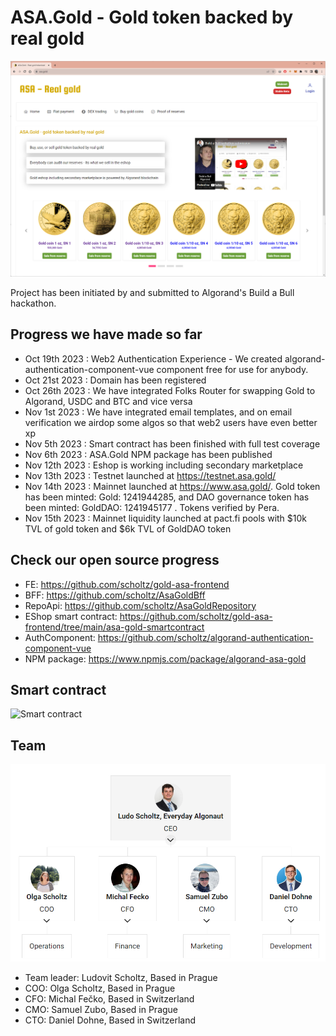 # ASA.Gold - Gold token backed by real gold

![Web](image.png)

Project has been initiated by and submitted to Algorand's Build a Bull hackathon.

## Progress we have made so far

- Oct 19th 2023 : Web2 Authentication Experience - We created algorand-authentication-component-vue component free for use for anybody.
- Oct 21st 2023 : Domain has been registered
- Oct 26th 2023 : We have integrated Folks Router for swapping Gold to Algorand, USDC and BTC and vice versa
- Nov 1st 2023 : We have integrated email templates, and on email verification we airdop some algos so that web2 users have even better xp
- Nov 5th 2023 : Smart contract has been finished with full test coverage
- Nov 6th 2023 : ASA.Gold NPM package has been published
- Nov 12th 2023 : Eshop is working including secondary marketplace
- Nov 13th 2023 : Testnet launched at https://testnet.asa.gold/
- Nov 14th 2023 : Mainnet launched at https://www.asa.gold/. Gold token has been minted: Gold: 1241944285, and DAO governance token has been minted: GoldDAO: 1241945177 . Tokens verified by Pera.
- Nov 15th 2023 : Mainnet liquidity launched at pact.fi pools with $10k TVL of gold token and $6k TVL of GoldDAO token

## Check our open source progress

- FE: https://github.com/scholtz/gold-asa-frontend
- BFF: https://github.com/scholtz/AsaGoldBff
- RepoApi: https://github.com/scholtz/AsaGoldRepository
- EShop smart contract: https://github.com/scholtz/gold-asa-frontend/tree/main/asa-gold-smartcontract
- AuthComponent: https://github.com/scholtz/algorand-authentication-component-vue
- NPM package: https://www.npmjs.com/package/algorand-asa-gold

## Smart contract

![Smart contract](asa-gold-smartcontract/overview.png)

## Team

![Team](team.png)

- Team leader: Ludovit Scholtz, Based in Prague
- COO: Olga Scholtz, Based in Prague
- CFO: Michal Fečko, Based in Switzerland
- CMO: Samuel Zubo, Based in Prague
- CTO: Daniel Dohne, Based in Switzerland
